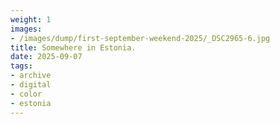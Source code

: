 ```yaml
---
weight: 1
images:
- /images/dump/first-september-weekend-2025/_DSC2965-6.jpg
title: Somewhere in Estonia.
date: 2025-09-07
tags:
- archive
- digital
- color
- estonia
---
```


